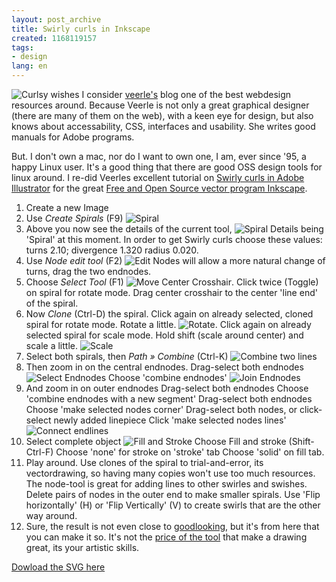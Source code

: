 ```yaml
---
layout: post_archive
title: Swirly curls in Inkscape
created: 1168119157
tags:
- design
lang: en
---
```

![Curlsy wishes](http://webschuur.com/sites/webschuur.com/files/13_result.png) I consider [veerle's](http://veerle.duoh.com/) blog one of the best webdesign resources around. Because Veerle is not only a great graphical designer (there are many of them on the web), with a keen eye for design, but also knows about accessability, CSS, interfaces and usability. She writes good manuals for Adobe programs.

But. I don't own a mac, nor do I want to own one, I am, ever since '95, a happy Linux user. It's a good thing that there are good OSS design tools for linux around. I re-did Veerles excellent tutorial on [Swirly curls in Adobe Illustrator](http://veerle.duoh.com/blog/comments/swirly_curls_in_adobe_illustrator/) for the great [Free and Open Source vector program Inkscape](http://www.inkscape.org/).

1. Create a new Image
1. Use _Create Spirals_ (F9) 
![Spiral](http://webschuur.com/sites/webschuur.com/files/01_choose_spiral__.png)
1. Above you now see the details of the current tool, ![Spiral Details](http://webschuur.com/sites/webschuur.com/files/02_choose_spiral.png) being 'Spiral' at this moment. In order to get Swirly curls choose these values: turns 2.10; divergence 1.320 radius 0.020.
1. Use _Node edit tool_ (F2) ![Edit Nodes](http://webschuur.com/sites/webschuur.com/files/03_node_edit.png) will allow a more natural change of turns, drag the two endnodes. 
1. Choose _Select Tool_ (F1) ![Move Center Crosshair](http://webschuur.com/sites/webschuur.com/files/04_move_crosshair.png). Click twice (Toggle) on spiral for rotate mode. Drag center crosshair to the center 'line end' of the spiral.
1. Now _Clone_ (Ctrl-D) the spiral. Click again on already selected, cloned spiral for rotate mode.  Rotate a little. ![Rotate](http://webschuur.com/sites/webschuur.com/files/05_rotate_duplicate.png). Click again on already selected  spiral for scale mode. Hold shift (scale around center) and scale a little. ![Scale](http://webschuur.com/sites/webschuur.com/files/06_scale_duplicate.png)
1. Select both spirals, then  _Path » Combine_ (Ctrl-K) ![Combine two lines](http://webschuur.com/sites/webschuur.com/files/08_combined.png)
1. Then zoom in on the central endnodes. Drag-select both endnodes 
![Select Endnodes](http://webschuur.com/sites/webschuur.com/files/09_select_endnodes.png)
Choose 'combine endnodes' ![Join Endnodes](http://webschuur.com/sites/webschuur.com/files/10_join_endnodes.png)
1. And zoom in on outer endnodes
  Drag-select both endnodes
  Choose 'combine endnodes with a new segment'
  Drag-select both endnodes 
  Choose 'make selected nodes corner'
  Drag-select both nodes, or click-select newly added linepiece
  Click 'make selected nodes lines' ![Connect endlines](http://webschuur.com/sites/webschuur.com/files/11_join_other_endnodes.png)
1. Select complete object ![Fill and Stroke](http://webschuur.com/sites/webschuur.com/files/13_fill_and_stroke.png)
  Choose Fill and stroke (Shift-Ctrl-F)
  Choose 'none' for stroke on 'stroke' tab
  Choose 'solid' on fill tab.
1. Play around. Use clones of the spiral to trial-and-error, its vectordrawing, so having many copies won't use too much resources. The node-tool is great for adding lines to other swirles and swishes. Delete pairs of nodes in the outer end to make smaller spirals. Use 'Flip horizontally' (H) or 'Flip Vertically' (V) to create swirls that are the other way around.
1. Sure, the result is not even close to [goodlooking](http://veerle.duoh.com/artveerle/comments/xmas_2006_desktop/), but it's from here that you can make it so. It's not the [price of the tool](http://froogle.google.com/froogle?q=Adobe+Illustrator&btnG=Search+Froogle) that make a drawing great, its your artistic skills.


[Dowload the SVG here](http://webschuur.com/sites/webschuur.com/files/swirls_0.svg)
